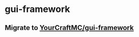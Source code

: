 # gui-framework
## Migrate to [YourCraftMC/gui-framework](https://github.com/YourCraftMC/gui-framework)